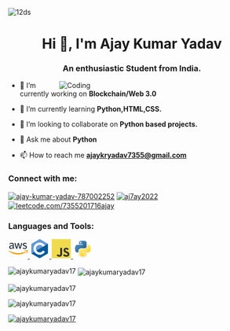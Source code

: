 ![12ds](https://github.com/ajaykumaryadav17/ajaykumaryadav17/assets/135433469/bc59862a-da9f-457e-8c00-702d4b94dc13)
<h1 align="center">Hi 👋, I'm Ajay Kumar Yadav</h1>
<h3 align="center">An enthusiastic Student from India.</h3>
<img align="right" alt="Coding" width="400" src="https://camo.githubusercontent.com/e20822b4282c07ffd010cd05f855a6561d3b62358ca9e607e4901288dd748fcb/68747470733a2f2f63646e2e6472696262626c652e636f6d2f75736572732f323133313939332f73637265656e73686f74732f343934383733362f74686f75676874776f726b732d6769665f6472696262626c652e676966">

- 🔭 I’m currently working on **Blockchain/Web 3.0**

- 🌱 I’m currently learning **Python,HTML,CSS.**

- 👯 I’m looking to collaborate on **Python based projects.**

- 💬 Ask me about **Python**

- 📫 How to reach me **ajaykryadav7355@gmail.com**

<h3 align="left">Connect with me:</h3>
<p align="left">
<a href="https://linkedin.com/in/ajay-kumar-yadav-787002252" target="blank"><img align="center" src="https://raw.githubusercontent.com/rahuldkjain/github-profile-readme-generator/master/src/images/icons/Social/linked-in-alt.svg" alt="ajay-kumar-yadav-787002252" height="30" width="40" /></a>
<a href="https://instagram.com/aj7ay2022" target="blank"><img align="center" src="https://raw.githubusercontent.com/rahuldkjain/github-profile-readme-generator/master/src/images/icons/Social/instagram.svg" alt="aj7ay2022" height="30" width="40" /></a>
<a href="https://www.leetcode.com/leetcode.com/7355201716ajay" target="blank"><img align="center" src="https://raw.githubusercontent.com/rahuldkjain/github-profile-readme-generator/master/src/images/icons/Social/leet-code.svg" alt="leetcode.com/7355201716ajay" height="30" width="40" /></a>
</p>

<h3 align="left">Languages and Tools:</h3>
<p align="left"> <a href="https://aws.amazon.com" target="_blank" rel="noreferrer"> <img src="https://raw.githubusercontent.com/devicons/devicon/master/icons/amazonwebservices/amazonwebservices-original-wordmark.svg" alt="aws" width="40" height="40"/> </a> <a href="https://www.cprogramming.com/" target="_blank" rel="noreferrer"> <img src="https://raw.githubusercontent.com/devicons/devicon/master/icons/c/c-original.svg" alt="c" width="40" height="40"/> </a> <a href="https://developer.mozilla.org/en-US/docs/Web/JavaScript" target="_blank" rel="noreferrer"> <img src="https://raw.githubusercontent.com/devicons/devicon/master/icons/javascript/javascript-original.svg" alt="javascript" width="40" height="40"/> </a> <a href="https://www.python.org" target="_blank" rel="noreferrer"> <img src="https://raw.githubusercontent.com/devicons/devicon/master/icons/python/python-original.svg" alt="python" width="40" height="40"/> </a> </p>

<p><img align="left" src="https://github-readme-stats.vercel.app/api/top-langs?username=ajaykumaryadav17&show_icons=true&locale=en&layout=compact" alt="ajaykumaryadav17" /></p>

<p>&nbsp;<img align="center" src="https://github-readme-stats.vercel.app/api?username=ajaykumaryadav17&show_icons=true&locale=en" alt="ajaykumaryadav17" /></p>

<p><img align="center" src="https://github-readme-streak-stats.herokuapp.com/?user=ajaykumaryadav17&" alt="ajaykumaryadav17" /></p>


<p align="left"> <img src="https://komarev.com/ghpvc/?username=ajaykumaryadav17&label=Profile%20views&color=0e75b6&style=flat" alt="ajaykumaryadav17" /> </p>

<p align="left"> <a href="https://github.com/ryo-ma/github-profile-trophy"><img src="https://github-profile-trophy.vercel.app/?username=ajaykumaryadav17" alt="ajaykumaryadav17" /></a> </p>
